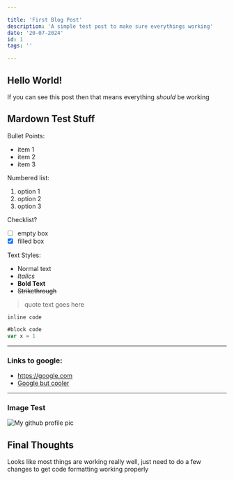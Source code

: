 ```yaml
---

title: 'First Blog Post'
description: 'A simple test post to make sure everythings working'
date: '20-07-2024'
id: 1
tags: ''

---
```


## Hello World!

If you can see this post then that means everything *should* be working


## Mardown Test Stuff

Bullet Points:
- item 1
- item 2
- item 3

Numbered list:
1. option 1
2. option 2
3. option 3

Checklist?
- [ ] empty box
- [x] filled box

Text Styles:
- Normal text
- *Italics*
- **Bold Text**
- ~~Strikethrough~~

> quote text goes here

`inline code`

```js
#block code
var x = 1
```

---

### Links to google:

- https://google.com
- [Google but cooler](https://google.com)

---

### Image Test
![My github profile pic](https://avatars.githubusercontent.com/u/41929769)

## Final Thoughts

Looks like most things are working really well, just need to do a few changes to get code formatting working properly